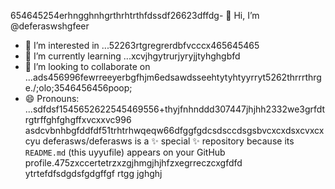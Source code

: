 654645254erhngghnhgrthrhtrthfdssdf26623dffdg- 👋 Hi, I’m @deferaswshgfeer
- 👀 I’m interested in ...52263rtgregrerdbfvcccx465645465
- 🌱 I’m currently learning ...xcvjhgytrurjyryjjtyhghgbfd
- 💞️ I’m looking to collaborate on ...ads456996fewrreeyerbgfhjm6edsawdsseehtytyhtyyrryt5262thrrrthrge./;olo;3546456456poop;
- 😄 Pronouns: ...sdfdsf1545652622545469556+thyjfnhnddd307447jhjhh2332we3grfdtrgtrffghfghgffxvcxxvc996
asdcvbnhbgfddfdf51trhtrhwqeqw66dfggfgdcsdsccdsgsbvcxcxdsxcvxcxcyu
deferasws/deferasws is a ✨ special ✨ repository because its `README.md` (this uyyufile) appears on your GitHub profile.475zxccertetrzxzgjhmgjhjhfzxegrreczcxgfdfd
ytrtefdfsdgdsfgdgffgf
rtgg
jghghj
